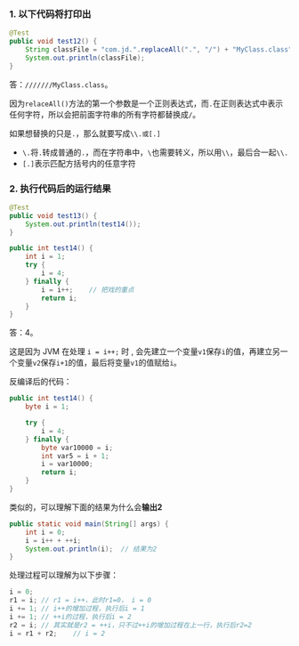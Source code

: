 ### 1. 以下代码将打印出

```java
@Test
public void test12() {
    String classFile = "com.jd.".replaceAll(".", "/") + "MyClass.class";
    System.out.println(classFile);
}
```

答：`///////MyClass.class`。

因为`relaceAll()`方法的第一个参数是一个正则表达式，而`.`在正则表达式中表示任何字符，所以会把前面字符串的所有字符都替换成`/`。

如果想替换的只是`.`，那么就要写成`\\.或[.]`

* `\.`将`.`转成普通的`.`，而在字符串中，`\`也需要转义，所以用`\\`，最后合一起`\\.`
* `[.]`表示匹配方括号内的任意字符



### 2. 执行代码后的运行结果

```java
@Test
public void test13() {
    System.out.println(test14());
}

public int test14() {
    int i = 1;
    try {
        i = 4;
    } finally {
        i = i++;	// 把戏的重点
        return i;
    }
}
```

答：4。

这是因为 JVM 在处理 `i = i++;` 时 , 会先建立一个变量`v1`保存`i`的值，再建立另一个变量`v2`保存`i+1`的值，最后将变量`v1`的值赋给`i`。

反编译后的代码：

```java
public int test14() {
    byte i = 1;

    try {
        i = 4;
    } finally {
        byte var10000 = i;
        int var5 = i + 1;
        i = var10000;
        return i;
    }
}
```



类似的，可以理解下面的结果为什么会**输出2**

```java
public static void main(String[] args) { 
    int i = 0; 
    i = i++ + ++i; 
    System.out.println(i); 	// 结果为2
}
```

处理过程可以理解为以下步骤：

```java
i = 0;
r1 = i;	// r1 = i++，此时r1=0， i = 0
i += 1;	// i++的增加过程，执行后i = 1
i += 1;	// ++i的过程，执行后i = 2
r2 = i; // 其实就是r2 = ++i，只不过++i的增加过程在上一行，执行后r2=2
i = r1 + r2;	// i = 2
```

